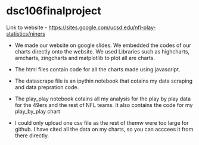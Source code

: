 # dsc106finalproject

Link to website - https://sites.google.com/ucsd.edu/nfl-play-statistics/niners


- We made our website on google slides. We embedded the codes of our charts directly onto the website. We used Libraries 
such as highcharts, amcharts, zingcharts and matplotlib to plot all are charts. 

- The html files contain code for all the charts made using javascript. 

- The datascrape file is an ipythin notebook that cotains my data scraping and data prepration code. 

- The play_play notebook cotains all my analysis for the play by play data for the 49ers and the rest of NFL teams. It 
also contains the code for my play_by_play chart 

- I could only upload one csv file as the rest of themw were too large for github. I have cited all the data on my charts, so you can acccees it from there directly.
